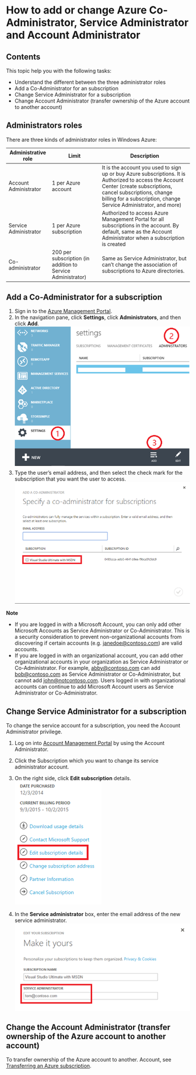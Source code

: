 # How to add or change Azure Co-Administrator, Service Administrator and Account Administrator

## Contents
This topic help you with the following tasks:

* Understand the different between the three administrator roles
* Add a Co-Administrator for an subscription
* Change Service Administrator for a subscription
* Change Account Administrator (transfer ownership of the Azure account to another account)

## Administrators roles

There are three kinds of administrator roles in Windows Azure:

| Administrative role   | Limit  | Description
| ------------- | ------------- |---------------|
|Account Administrator  | 1 per Azure account  |It is the account you used to sign up or buy Azure subscriptions. It is Authorized to access the Account Center (create subscriptions, cancel subscriptions, change billing for a subscription, change Service Administrator, and more)
| Service Administrator | 1 per Azure subscription  |Authorized to access Azure Management Portal for all subscriptions in the account. By default, same as the Account Administrator when a subscription is created|
|Co-administrator|200 per subscription (in addition to Service Administrator)|Same as Service Administrator, but can’t change the association of subscriptions to Azure directories.|

## Add a Co-Administrator for a subscription
1. Sign in to the [Azure Management Portal](https://manage.windowsazure.com/).
2. In the navigation pane, click **Settings**, click **Administrators**, and then click **Add**. </br>![addcodmin](./Media/addcoadmin.png)
3. Type the user’s email address, and then select the check mark for the subscription that you want the user to access.</br> ![addcoadmin2](./Media/addcoadmin2.png)</br>

**Note**
 * If you are logged in with a Microsoft Account, you can only add other Microsoft Accounts as Service Administrator or Co-Administrator. This is a security consideration to prevent non-organizational accounts from discovering if certain accounts (e.g. janedoe@contoso.com) are valid accounts.
 * If you are logged in with an organizational account, you can add other organizational accounts in your organization as Service Administrator or Co-Administrator. For example, abby@contoso.com can add bob@contoso.com as Service Administrator or Co-Administrator, but cannot add john@notcontoso.com. Users logged in with organizational accounts can continue to add Microsoft Account users as Service Administrator or Co-Administrator.

## Change Service Administrator for a subscription
To change the service  account for a subscription, you need the Account Administrator privilege.

1. Log on into [Account Management Portal](https://account.windowsazure.com/subscriptions) by using the Account Administrator.
2. Click the Subscription which you want to change its service administrator  account.
3. On the right side, click **Edit subscription** details. </br>
![editsub](./Media/editsub.png)

4. In the **Service administrator** box, enter the email address of the new service administrator. ![changeSA](./Media/changeSA.png)

## Change the Account Administrator (transfer ownership of the Azure account to another account)

To transfer ownership of the Azure account to another. Account, see [Transferring an Azure subscription](https://azure.microsoft.com/en-us/documentation/articles/billing-subscription-transfer/).
